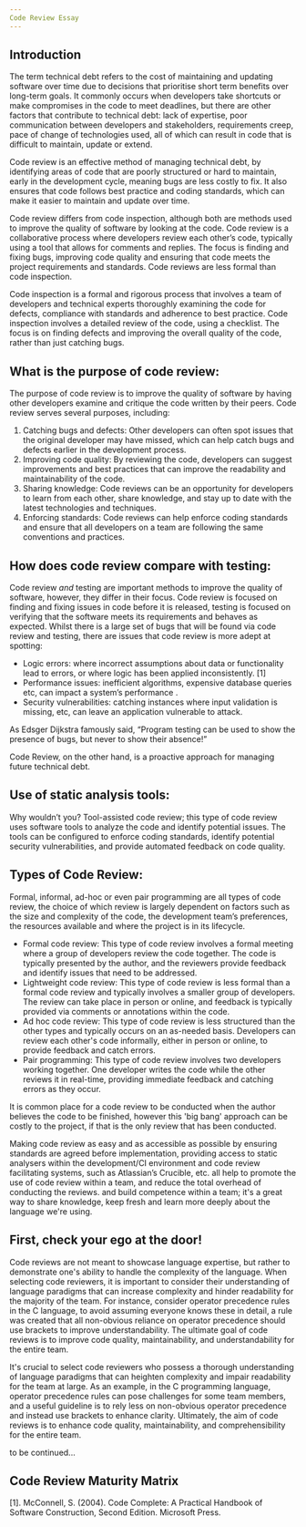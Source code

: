 ```yaml
---
Code Review Essay
---
```



Introduction
---

The term technical debt refers to the cost of maintaining and updating software over time due to decisions that prioritise short term benefits over long-term goals.  It commonly occurs when developers take shortcuts or make compromises in the code to meet deadlines, but there are other factors that contribute to technical debt: lack of expertise, poor communication between developers and stakeholders, requirements creep, pace of change of technologies used, all of which can result in code that is difficult to maintain, update or extend.

Code review is an effective method of managing technical debt, by identifying areas of code that are poorly structured or hard to maintain, early in the development cycle, meaning bugs are less costly to fix.  It also ensures that code follows best practice and coding standards, which can make it easier to maintain and update over time.

Code review differs from code inspection, although both are methods used to improve the quality of software by looking at the code.  Code review is a collaborative process where developers review each other’s code, typically using a tool that allows for comments and replies.  The focus is finding and fixing bugs, improving code quality and ensuring that code meets the project requirements and standards.  Code reviews are less formal than code inspection.

Code inspection is a formal and rigorous process that involves a team of developers and technical experts thoroughly examining the code for defects, compliance with standards and adherence to best practice.  Code inspection involves a detailed review of the code, using a checklist.  The focus is on finding defects and improving the overall quality of the code, rather than just catching bugs.

What is the purpose of code review:
---

The purpose of code review is to improve the quality of software by having other developers examine and critique the code written by their peers.  Code review serves several purposes, including:
1.	Catching bugs and defects: Other developers can often spot issues that the original developer may have missed, which can help catch bugs and defects earlier in the development process.
2.	Improving code quality: By reviewing the code, developers can suggest improvements and best practices that can improve the readability and maintainability of the code.
3.	Sharing knowledge: Code reviews can be an opportunity for developers to learn from each other, share knowledge, and stay up to date with the latest technologies and techniques.
4.	Enforcing standards: Code reviews can help enforce coding standards and ensure that all developers on a team are following the same conventions and practices.

How does code review compare with testing:
---

Code review *and* testing are important methods to improve the quality of software, however, they differ in their focus.  Code review is focused on finding and fixing issues in code before it is released, testing is focused on verifying that the software meets its requirements and behaves as expected.  Whilst there is a large set of bugs that will be found via code review and testing, there are issues that code review is more adept at spotting:
*	Logic errors: where incorrect assumptions about data or functionality lead to errors, or where logic has been applied inconsistently. [1]
*	Performance issues: inefficient algorithms, expensive database queries etc, can impact a system’s performance .
*	Security vulnerabilities: catching instances where input validation is missing, etc, can leave an application vulnerable to attack.

As Edsger Dijkstra famously said, “Program testing can be used to show the presence of bugs, but never to show their absence!” 

Code Review, on the other hand, is a proactive approach for managing future technical debt.

Use of static analysis tools:
---

Why wouldn’t you?  Tool-assisted code review; this type of code review uses software tools to analyze the code and identify potential issues. The tools can be configured to enforce coding standards, identify potential security vulnerabilities, and provide automated feedback on code quality.

Types of Code Review:
---

Formal, informal, ad-hoc or even pair programming are all types of code review, the choice of which review is largely dependent on factors such as the size and complexity of the code, the development team’s preferences, the resources available and where the project is in its lifecycle.

*	Formal code review: This type of code review involves a formal meeting where a group of developers review the code together.  The code is typically presented by the author, and the reviewers provide feedback and identify issues that need to be addressed.
*	Lightweight code review: This type of code review is less formal than a formal code review and typically involves a smaller group of developers.  The review can take place in person or online, and feedback is typically provided via comments or annotations within the code.
*	Ad hoc code review: This type of code review is less structured than the other types and typically occurs on an as-needed basis.  Developers can review each other's code informally, either in person or online, to provide feedback and catch errors.
*	Pair programming: This type of code review involves two developers working together.  One developer writes the code while the other reviews it in real-time, providing immediate feedback and catching errors as they occur.

It is common place for a code review to be conducted when the author believes the code to be finished, however this 'big bang' approach can be costly to the project, if that is the only review that has been conducted.  

Making code review as easy and as accessible as possible by ensuring standards are agreed before implementation, providing access to static analysers within the development/CI environment and code review facilitating systems, such as Atlassian’s Crucible, etc. all help to promote the use of code review within a team, and reduce the total overhead of conducting the reviews.
and build competence within a team; it's a great way to share knowledge, keep fresh and learn more deeply about the language we're using.


First, check your ego at the door!
---

Code reviews are not meant to showcase language expertise, but rather to demonstrate one's ability to handle the complexity of the language.  When selecting code reviewers, it is important to consider their understanding of language paradigms that can increase complexity and hinder readability for the majority of the team.  For instance, consider operator precedence rules in the C language, to avoid assuming everyone knows these in detail, a rule was created that all non-obvious reliance on operator precedence should use brackets to improve understandability.  The ultimate goal of code reviews is to improve code quality, maintainability, and understandability for the entire team.

It's crucial to select code reviewers who possess a thorough understanding of language paradigms that can heighten complexity and impair readability for the team at large. As an example, in the C programming language, operator precedence rules can pose challenges for some team members, and a useful guideline is to rely less on non-obvious operator precedence and instead use brackets to enhance clarity. Ultimately, the aim of code reviews is to enhance code quality, maintainability, and comprehensibility for the entire team.


to be continued...


Code Review Maturity Matrix
---


[1]. McConnell, S. (2004). Code Complete: A Practical Handbook of Software Construction, Second Edition. Microsoft Press.
